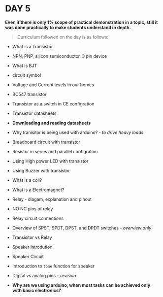 
# **DAY 5**

**Even if there is only 1% scope of practical demonstration in a topic, still it was done practically to make students understand in depth.**

>Curriculum followed on the day is as follows:

- What is a Transistor

- NPN, PNP, silicon semiconductor, 3 pin device 

- What is BJT  

- circuit symbol 

- Voltage and Current levels in our homes 

- BC547 transistor 

- Transistor as a switch in CE configration

- Transistor datasheets

- **Downloading and reading datasheets**

- Why tranisitor is being used with arduino? - *to drive heavy loads*

- Breadboard circuit with transistor 

- Resistor in series and parallel configration

- Using High power LED with transistor 

- Using Buzzer with transistor 

- What is a coil?

- What is a Electromagnet?

- Relay - diagam, explanation and pinout

- NO NC pins of relay

- Relay circuit connections 

- Overview of SPST, SPDT, DPST, and DPDT switches -  *overview only* 

- Transisitor vs Relay 

- Speaker introdution

- Speaker Circuit 

- Introduction to `tone` function for speaker 

- Digital vs analog pins - *revision*

- **Why are we using arduino, when most tasks can be achieved only with basic electronics?**
